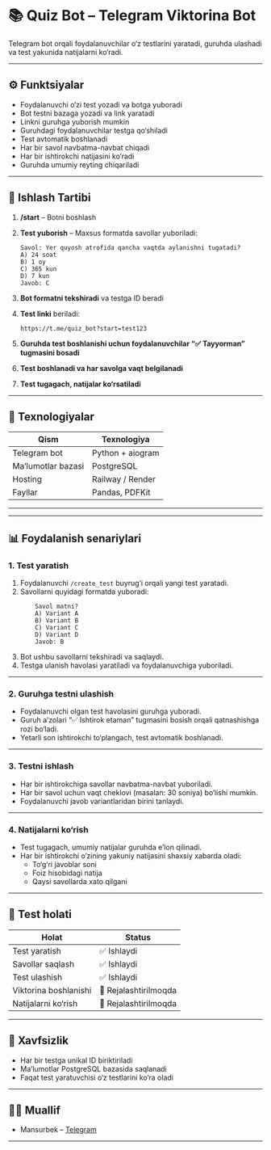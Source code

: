 # 📚 Quiz Bot – Telegram Viktorina Bot

Telegram bot orqali foydalanuvchilar o‘z testlarini yaratadi, guruhda ulashadi va test yakunida natijalarni ko‘radi.

---

## ⚙️ Funktsiyalar

- Foydalanuvchi o‘zi test yozadi va botga yuboradi
- Bot testni bazaga yozadi va link yaratadi
- Linkni guruhga yuborish mumkin
- Guruhdagi foydalanuvchilar testga qo‘shiladi
- Test avtomatik boshlanadi
- Har bir savol navbatma-navbat chiqadi
- Har bir ishtirokchi natijasini ko‘radi
- Guruhda umumiy reyting chiqariladi

---

## 📌 Ishlash Tartibi

1. **/start** – Botni boshlash
2. **Test yuborish** – Maxsus formatda savollar yuboriladi:

    ```
    Savol: Yer quyosh atrofida qancha vaqtda aylanishni tugatadi?
    A) 24 soat
    B) 1 oy
    C) 365 kun
    D) 7 kun
    Javob: C
    ```

3. **Bot formatni tekshiradi** va testga ID beradi
4. **Test linki** beriladi:
    ```
    https://t.me/quiz_bot?start=test123
    ```
5. **Guruhda test boshlanishi uchun foydalanuvchilar “✅ Tayyorman” tugmasini bosadi**
6. **Test boshlanadi va har savolga vaqt belgilanadi**
7. **Test tugagach, natijalar ko‘rsatiladi**

---

## 💾 Texnologiyalar

| Qism               | Texnologiya         |
|--------------------|---------------------|
| Telegram bot       | Python + aiogram    |
| Ma’lumotlar bazasi | PostgreSQL          |
| Hosting            | Railway / Render    |
| Fayllar            | Pandas, PDFKit      |

---

---

## 📊 Foydalanish senariylari

### 1. Test yaratish

1. Foydalanuvchi `/create_test` buyrug‘i orqali yangi test yaratadi.
2. Savollarni quyidagi formatda yuboradi:
    ```
        Savol matni?
        A) Variant A
        B) Variant B
        C) Variant C
        D) Variant D
        Javob: B
    ```
3. Bot ushbu savollarni tekshiradi va saqlaydi.
4. Testga ulanish havolasi yaratiladi va foydalanuvchiga yuboriladi.

---

### 2. Guruhga testni ulashish

- Foydalanuvchi olgan test havolasini guruhga yuboradi.
- Guruh a’zolari “✅ Ishtirok etaman” tugmasini bosish orqali qatnashishga rozi bo‘ladi.
- Yetarli son ishtirokchi to‘plangach, test avtomatik boshlanadi.

---

### 3. Testni ishlash

- Har bir ishtirokchiga savollar navbatma-navbat yuboriladi.
- Har bir savol uchun vaqt cheklovi (masalan: 30 soniya) bo‘lishi mumkin.
- Foydalanuvchi javob variantlaridan birini tanlaydi.

---

### 4. Natijalarni ko‘rish

- Test tugagach, umumiy natijalar guruhda e’lon qilinadi.
- Har bir ishtirokchi o‘zining yakuniy natijasini shaxsiy xabarda oladi:
  - To‘g‘ri javoblar soni
  - Foiz hisobidagi natija
  - Qaysi savollarda xato qilgani

---

## 🧪 Test holati

| Holat          | Status           |
|----------------|------------------|
| Test yaratish  | ✅ Ishlaydi       |
| Savollar saqlash | ✅ Ishlaydi     |
| Test ulashish  | ✅ Ishlaydi       |
| Viktorina boshlanishi | 🔄 Rejalashtirilmoqda |
| Natijalarni ko‘rish | 🔄 Rejalashtirilmoqda |

---

## 🔐 Xavfsizlik

- Har bir testga unikal ID biriktiriladi
- Ma’lumotlar PostgreSQL bazasida saqlanadi
- Faqat test yaratuvchisi o‘z testlarini ko‘ra oladi

---


## 👨‍💻 Muallif

- Mansurbek – [Telegram](https://t.me/madirimov_411)

---
